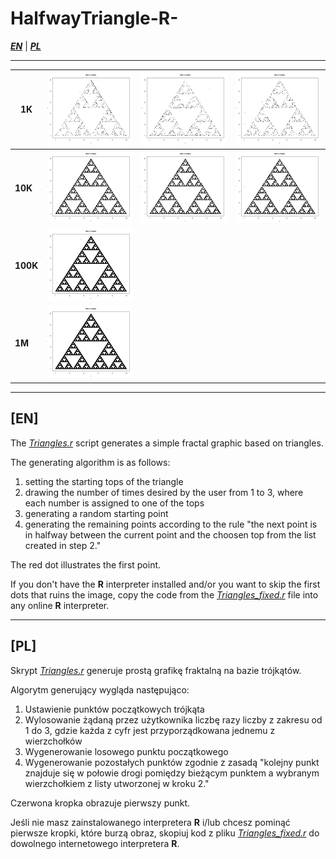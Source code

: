 # HalfwayTriangle-R-

***[EN](https://github.com/4Maksio/HalfwayTriangle-R-/edit/main/README.md#en)*** | 
***[PL](https://github.com/4Maksio/HalfwayTriangle-R-/edit/main/README.md#pl)***

---

|**1K**|![K](./Renders/K1.png)|![K](./Renders/K2.png)|![K](./Renders/K3.png)|
|---|---|---|---|
|**10K**|![10K](./Renders/10K1.png)|![10K](./Renders/10K2.png)|![10K](./Renders/10K3.png)|
|**100K**|![100K](./Renders/100K.png)|
|**1M**|![1M](./Renders/M.png)|

---

## [EN]

The *[Triangles.r](https://github.com/4Maksio/HalfwayTriangle-R-/blob/main/Triangles.r)* script generates a simple fractal graphic based on triangles.

The generating algorithm is as follows:

1. setting the starting tops of the triangle
2. drawing the number of times desired by the user from 1 to 3, where each number is assigned to one of the tops
3. generating a random starting point
4. generating the remaining points according to the rule "the next point is in halfway between the current point and the choosen top from the list created in step 2."

The red dot illustrates the first point.

If you don't have the **R** interpreter installed and/or you want to skip the first dots that ruins the image, copy the code from the *[Triangles_fixed.r](https://github.com/4Maksio/HalfwayTriangle-R-/blob/main/Triangles_fixed.r)* file into any online **R** interpreter.

---

## [PL]

Skrypt *[Triangles.r](https://github.com/4Maksio/HalfwayTriangle-R-/blob/main/Triangles.r)* generuje prostą grafikę fraktalną na bazie trójkątów.

Algorytm generujący wygląda następująco:

1. Ustawienie punktów początkowych trójkąta
2. Wylosowanie żądaną przez użytkownika liczbę razy liczby z zakresu od 1 do 3, gdzie każda z cyfr jest przyporządkowana jednemu z wierzchołków
3. Wygenerowanie losowego punktu początkowego
4. Wygenerowanie pozostałych punktów zgodnie z zasadą "kolejny punkt znajduje się w połowie drogi pomiędzy bieżącym punktem a wybranym wierzchołkiem z listy utworzonej w kroku 2."

Czerwona kropka obrazuje pierwszy punkt.

Jeśli nie masz zainstalowanego interpretera **R** i/lub chcesz pominąć pierwsze kropki, które burzą obraz, skopiuj kod z pliku *[Triangles_fixed.r](https://github.com/4Maksio/HalfwayTriangle-R-/blob/main/Triangles_fixed.r)* do dowolnego internetowego interpretera **R**.